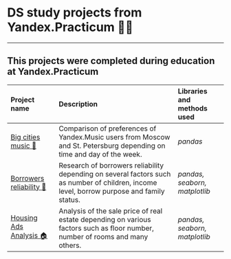 # DS study projects from Yandex.Practicum 👨‍🎓

---

## This projects were completed during education at Yandex.Practicum

| Project name | Description | Libraries and methods used | 
| :---------------------- | :---------------------- | :---------------------- |
| [Big cities music 🎸](big_cities_music) | Comparison of preferences of Yandex.Music users from Moscow and St. Petersburg depending on time and day of the week. | *pandas* |
|[Borrowers reliability 🏦](borrowers_reliability) | Research of borrowers reliability depending on several factors such as number of children, income level, borrow purpose and family status. | *pandas, seaborn, matplotlib* |
|[Housing Ads Analysis 🏠](housing_ads_analysis)| Analysis of the sale price of real estate depending on various factors such as floor number, number of rooms and many others. | *pandas, seaborn, matplotlib* |